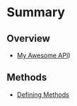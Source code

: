 # Summary

## Overview

* [My Awesome API](README.md#scenario))

## Methods

* [Defining Methods](methods.md)
